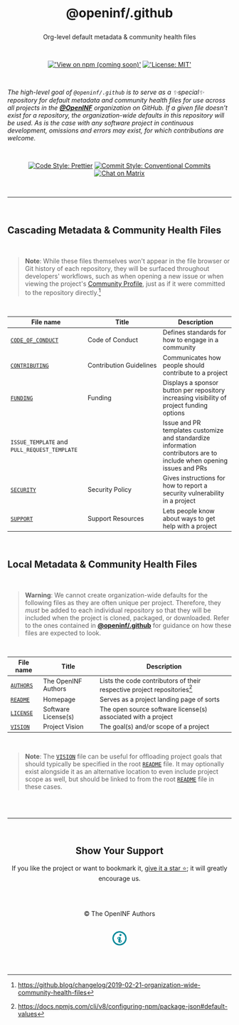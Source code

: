 <h1 align="center">

@openinf/.github

</h1>

<div align="center">

Org-level default metadata & community health files

<br />

[!['View on npm (coming soon)'][npm-badge--shields]][npm-badge-url]
[!['License: MIT'][license-badge--shields]][license-badge-url]

</div>

<br />

_The high-level goal of `@openinf/.github` is to serve as a ✨special✨
repository for default metadata and community health files for use across all
projects in the [**@OpenINF**] organization on GitHub. If a given file doesn't
exist for a repository, the organization-wide defaults in this repository will
be used. As is the case with any software project in continuous development,
omissions and errors may exist, for which contributions are welcome._

<br />

<div align="center">

[![Code Style: Prettier][prettier-badge]][prettier-url]
[![Commit Style: Conventional Commits][conventional-commits-badge]][conventional-commits-url]
[![Chat on Matrix][matrix-badge--shields]][matrix-url]

</div>

<br />

---

<br />

<h2>Cascading&nbsp;Metadata&nbsp;&amp; Community&nbsp;Health&nbsp;Files</h2>

<br />

> **Note**: While these files themselves won't appear in the file browser or Git
> history of each repository, they will be surfaced throughout developers'
> workflows, such as when opening a new issue or when viewing the project's
> [Community Profile], just as if it were committed to the repository
> directly.[^1]

<br /><div align="center">

| File name                                    | Title                        | Description                                                                                                          |
| -------------------------------------------- | ---------------------------- | -------------------------------------------------------------------------------------------------------------------- |
| [`CODE_OF_CONDUCT`]                          | Code&nbsp;of&nbsp;Conduct    | Defines standards for how to engage in a community                                                                   |
| [`CONTRIBUTING`]                             | Contribution&nbsp;Guidelines | Communicates how people should contribute to a project                                                               |
| [`FUNDING`]                                  | Funding                      | Displays a sponsor button per repository increasing visibility of project funding options                            |
| `ISSUE_TEMPLATE` and `PULL_REQUEST_TEMPLATE` |                              | Issue and PR templates customize and standardize information contributors are to include when opening issues and PRs |
| [`SECURITY`]                                 | Security&nbsp;Policy         | Gives instructions for how to report a security vulnerability in a project                                           |
| [`SUPPORT`]                                  | Support&nbsp;Resources       | Lets people know about ways to get help with a project                                                               |

</div><br />

<h2>Local&nbsp;Metadata&nbsp;&amp; Community&nbsp;Health&nbsp;Files</h2>

<br />

> **Warning**: We cannot create organization-wide defaults for the following
> files as they are often unique per project. Therefore, they _must_ be added to
> each individual repository so that they will be included when the project is
> cloned, packaged, or downloaded. Refer to the ones contained in
> [**@openinf/.github**] for guidance on how these files are expected to look.

<br /><div align="center">

| File name   | Title               | Description                                                              |
| ----------- | ------------------- | ------------------------------------------------------------------------ |
| [`AUTHORS`] | The OpenINF Authors | Lists the code contributors of their respective project repositories[^2] |
| [`README`]  | Homepage            | Serves as a project landing page of sorts                                |
| [`LICENSE`] | Software License(s) | The open source software license(s) associated with a project            |
| [`VISION`]  | Project Vision      | The goal(s) and/or scope of a project                                    |

</div><br />

> **Note**: The [`VISION`] file can be useful for offloading project goals that
> should typically be specified in the root [`README`] file. It may optionally
> exist alongside it as an alternative location to even include project scope as
> well, but should be linked to from the root [`README`] file in these cases.

<br /><br />

---

<br />

<div align="center">

<h2>Show Your Support</h2>

<!-- Give a ⭐️ if this project helped you! -->

If you like the project or want to bookmark it, [give it a star ⭐️]; it will
greatly encourage us.

<br /><br />

&copy; The OpenINF Authors

<br />

<a title="The OpenINF website" href="https://open.inf.is" rel="author">
  <img alt="The OpenINF logo" height="32px" width="32px" src="https://raw.githubusercontent.com/openinf/openinf.github.io/live/logo.svg?sanitize=true">
</a>

</div>

<br /><br />

[^1]:
    <https://github.blog/changelog/2019-02-21-organization-wide-community-health-files>

[^2]:
    <https://docs.npmjs.com/cli/v8/configuring-npm/package-json#default-values>

[`AUTHORS`]:
  https://github.com/OpenINF/.github/blob/HEAD/AUTHORS
  'List of people who have contributed code to this project'
[`CODE_OF_CONDUCT`]:
  https://github.com/OpenINF/.github/blob/HEAD/CODE_OF_CONDUCT.md
  'Standards for how to engage with the project community'
[`CONTRIBUTING`]:
  https://github.com/OpenINF/.github/blob/HEAD/CONTRIBUTING.md
  'Contribution guidelines for this project'
[`FUNDING`]:
  https://github.com/OpenINF/.github/blob/HEAD/.github/FUNDING.yml
  'How to financially support maintenance/development of @OpenINF projects'
[`LICENSE`]:
  https://github.com/OpenINF/.github/blob/HEAD/LICENSE
  'The open source software license(s) associated with this project'
[`README`]:
  https://github.com/OpenINF/.github/blob/HEAD/README.md
  'The landing/home page of this project'
[`SECURITY`]:
  https://github.com/OpenINF/.github/blob/HEAD/SECURITY.md
  'Instructions on how to report security vulnerabilities for this project'
[`SUPPORT`]:
  https://github.com/OpenINF/.github/blob/HEAD/SUPPORT.md
  'Where to get help on this project'
[`VISION`]:
  https://github.com/OpenINF/.github/blob/HEAD/VISION.md
  'What the goal(s) and/or scope are of this project'

[**@OpenINF**]: https://github.com/OpenINF
[**@OpenINF/.github**]: https://github.com/OpenINF/.github
[Community Profile]: https://github.com/OpenINF/.github/community
[conventional-commits-badge]: https://img.shields.io/badge/commit%20style-Conventional-%23fa6673?logoColor=white&logo=data:image/svg+xml;base64,PHN2ZyB4bWxucz0iaHR0cDovL3d3dy53My5vcmcvMjAwMC9zdmciIHZpZXdCb3g9IjAgMCAzMCAzMCI+PHBhdGggc3R5bGU9ImZpbGw6ICNGRkYiIGQ9Ik0xNSwyQTEzLDEzLDAsMSwxLDIsMTUsMTMsMTMsMCwwLDEsMTUsMm0wLTJBMTUsMTUsMCwxLDAsMzAsMTUsMTUsMTUsMCwwLDAsMTUsMFoiLz48L3N2Zz4K 'Commit Style: Conventional Commits'
[conventional-commits-url]: https://www.conventionalcommits.org 'Commit Style: Conventional Commits'
[give it a star ⭐️]: https://github.com/OpenINF/.github/stargazers
[license-badge--shields]: https://img.shields.io/badge/license-MIT-blue.svg?logo=github 'License: MIT'
[license-badge-url]: https://spdx.org/licenses/MIT.html 'License: MIT'
[matrix-badge--shields]: https://img.shields.io/badge/matrix-join%20chat-%2346BC99?logo=matrix 'Chat on Matrix'
[matrix-url]: https://matrix.to/#/#openinf:matrix.org 'You&apos;re invited to talk on Matrix'
[npm-badge--shields]: https://img.shields.io/badge/packages-6-2a2a2a.svg?logo=npm 'View our packages on npm'
[npm-badge-url]: https://www.npmjs.com/org/openinf 'View all of OpenINF&apos;s packages published to the npm registry'
[prettier-badge]: https://img.shields.io/badge/code_style-Prettier-ff69b4.svg?logo=prettier 'Code Style: Prettier'
[prettier-url]: https://prettier.io/playground 'Code Style: Prettier'
